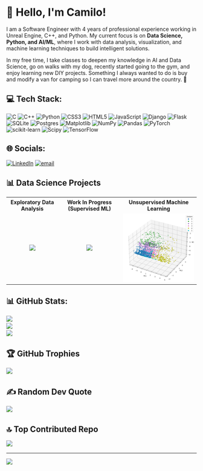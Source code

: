 # 👋 Hello, I'm Camilo!
I am a Software Engineer with 4 years of professional experience working in Unreal Engine, C++, and Python.
My current focus is on **Data Science, Python, and AI/ML**, where I work with data analysis, visualization, and machine learning techniques to build intelligent solutions.


In my free time, I take classes to deepen my knowledge in AI and Data Science, go on walks with my dog, recently started going to the gym, and enjoy learning new DIY projects.
Something I always wanted to do is buy and modify a van for camping so I can travel more around the country. 🚐

## 💻 Tech Stack:
![C](https://img.shields.io/badge/c-%2300599C.svg?style=for-the-badge&logo=c&logoColor=white) ![C++](https://img.shields.io/badge/c++-%2300599C.svg?style=for-the-badge&logo=c%2B%2B&logoColor=white) ![Python](https://img.shields.io/badge/python-3670A0?style=for-the-badge&logo=python&logoColor=ffdd54) ![CSS3](https://img.shields.io/badge/css3-%231572B6.svg?style=for-the-badge&logo=css3&logoColor=white) ![HTML5](https://img.shields.io/badge/html5-%23E34F26.svg?style=for-the-badge&logo=html5&logoColor=white) ![JavaScript](https://img.shields.io/badge/javascript-%23323330.svg?style=for-the-badge&logo=javascript&logoColor=%23F7DF1E) ![Django](https://img.shields.io/badge/django-%23092E20.svg?style=for-the-badge&logo=django&logoColor=white) ![Flask](https://img.shields.io/badge/flask-%23000.svg?style=for-the-badge&logo=flask&logoColor=white) ![SQLite](https://img.shields.io/badge/sqlite-%2307405e.svg?style=for-the-badge&logo=sqlite&logoColor=white) ![Postgres](https://img.shields.io/badge/postgres-%23316192.svg?style=for-the-badge&logo=postgresql&logoColor=white) ![Matplotlib](https://img.shields.io/badge/Matplotlib-%23ffffff.svg?style=for-the-badge&logo=Matplotlib&logoColor=black) ![NumPy](https://img.shields.io/badge/numpy-%23013243.svg?style=for-the-badge&logo=numpy&logoColor=white) ![Pandas](https://img.shields.io/badge/pandas-%23150458.svg?style=for-the-badge&logo=pandas&logoColor=white) ![PyTorch](https://img.shields.io/badge/PyTorch-%23EE4C2C.svg?style=for-the-badge&logo=PyTorch&logoColor=white) ![scikit-learn](https://img.shields.io/badge/scikit--learn-%23F7931E.svg?style=for-the-badge&logo=scikit-learn&logoColor=white) ![Scipy](https://img.shields.io/badge/SciPy-%230C55A5.svg?style=for-the-badge&logo=scipy&logoColor=%white) ![TensorFlow](https://img.shields.io/badge/TensorFlow-%23FF6F00.svg?style=for-the-badge&logo=TensorFlow&logoColor=white)

## 🌐 Socials:
[![LinkedIn](https://img.shields.io/badge/LinkedIn-%230077B5.svg?logo=linkedin&logoColor=white)](https://linkedin.com/in/camilo-espinosa1996) [![email](https://img.shields.io/badge/Email-D14836?logo=gmail&logoColor=white)](mailto:camesp96@gmail.com) 

<!--## 🚀 My Projects -->
<!-- [![Repo Image](https://github.com/Camiloesp/PythonDataScience_UnsupervisedML/blob/main/Data/3d_graph_clusters.png)](https://github.com/Camiloesp/PythonDataScience_UnsupervisedML) -->

## 📊 Data Science Projects

<div align="center">
<table border="0" style="border-collapse: collapse;">
  <tr>
    <!-- Project Titles -->
    <th style="border: none;">Exploratory Data Analysis</th> 
    <th style="border: none;">Work In Progress (Supervised ML)</th>
    <th style="border: none;">Unsupervised Machine Learning</th>
  </tr>
  <tr>
    <!-- Project 1 -->
    <td style="border: none; text-align: center;">
      <a href="https://github.com/Camiloesp/Python-Data-Science-Data-Prep-EDA-with-Python">
        <img src="https://github.com/Camiloesp/Python-Data-Science-Data-Prep-EDA-with-Python/blob/master/Data/Screenshot%202025-10-04%20122753.png" width="300"/>
      </a>
    </td>
    <!-- Project 2 -->
    <td style="border: none; text-align: center;">
      <a href="">
        <img src="https://c.pxhere.com/images/95/69/e3a656b9fe407492d69728d865e9-1639627.jpg!d" width="300"/>
      </a>
    </td>
    <!-- Project 3 -->
    <td style="border: none; text-align: center;">
      <a href="https://github.com/Camiloesp/PythonDataScience_UnsupervisedML">
        <img src="https://raw.githubusercontent.com/Camiloesp/PythonDataScience_UnsupervisedML/main/Data/3d_graph_clusters.png" width="300"/>
      </a>
    </td>
  </tr>
</table>
</div>

## 📊 GitHub Stats:
![](https://github-readme-stats.vercel.app/api?username=Camiloesp&theme=dark&hide_border=false&include_all_commits=true&count_private=false)<br/>
![](https://nirzak-streak-stats.vercel.app/?user=Camiloesp&theme=dark&hide_border=false)<br/>
![](https://github-readme-stats.vercel.app/api/top-langs/?username=Camiloesp&theme=dark&hide_border=false&include_all_commits=true&count_private=false&layout=compact)

## 🏆 GitHub Trophies
![](https://github-profile-trophy.vercel.app/?username=Camiloesp&theme=radical&no-frame=false&no-bg=true&margin-w=4)

## ✍️ Random Dev Quote
![](https://quotes-github-readme.vercel.app/api?type=horizontal&theme=radical)

## 🔝 Top Contributed Repo
![](https://github-contributor-stats.vercel.app/api?username=Camiloesp&limit=5&theme=dark&combine_all_yearly_contributions=true)

---
[![](https://visitcount.itsvg.in/api?id=Camiloesp&icon=0&color=0)](https://visitcount.itsvg.in)

<!-- Proudly created with GPRM ( https://gprm.itsvg.in ) -->






